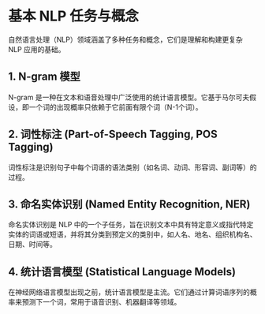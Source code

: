# 基本 NLP 任务与概念

自然语言处理（NLP）领域涵盖了多种任务和概念，它们是理解和构建更复杂 NLP 应用的基础。

## 1. N-gram 模型

N-gram 是一种在文本和语音处理中广泛使用的统计语言模型。它基于马尔可夫假设，即一个词的出现概率只依赖于它前面有限个词（N-1个词）。

## 2. 词性标注 (Part-of-Speech Tagging, POS Tagging)

词性标注是识别句子中每个词语的语法类别（如名词、动词、形容词、副词等）的过程。

## 3. 命名实体识别 (Named Entity Recognition, NER)

命名实体识别是 NLP 中的一个子任务，旨在识别文本中具有特定意义或指代特定实体的词语或短语，并将其分类到预定义的类别中，如人名、地名、组织机构名、日期、时间等。

## 4. 统计语言模型 (Statistical Language Models)

在神经网络语言模型出现之前，统计语言模型是主流。它们通过计算词语序列的概率来预测下一个词，常用于语音识别、机器翻译等领域。
